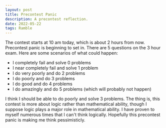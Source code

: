 ```yaml
---
layout: post
title: Precontest Panic
description: A precontest reflection.
date: 2022-05-22
tags: Ramble
---
```


The contest starts at 10 am today, which is about 2 hours from now. Precontest panic is beginning to set in. There are 5 questions on the 3 hour exam. Here are some scenarios of what could happen:

- I completely fail and solve 0 problems
- I near completely fail and solve 1 problem
- I do very poorly and do 2 problems
- I do poorly and do 3 problems
- I do good and do 4 problems
- I do amazingly and do 5 problems (which will probably not happen)

I think I should be able to do poorly and solve 3 problems. The thing is, this contest is more about logic rather than mathematical ability, though I suppose logic plays a major role in mathematical ability. I have proven to myself numerous times that I can't think logically. Hopefully this precontest panic is making me think pessimisticly. 

